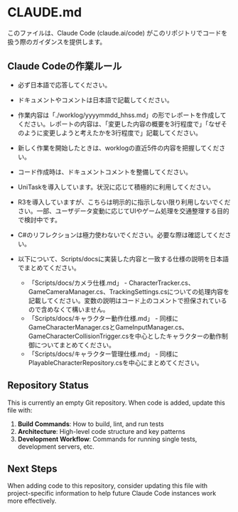 # CLAUDE.md

このファイルは、Claude Code (claude.ai/code) がこのリポジトリでコードを扱う際のガイダンスを提供します。


## Claude Codeの作業ルール

- 必ず日本語で応答してください。
- ドキュメントやコメントは日本語で記載してください。
- 作業内容は「./worklog/yyyymmdd_hhss.md」の形でレポートを作成してください。レポートの内容は、「変更した内容の概要を3行程度で」「なぜそのように変更しようと考えたかを3行程度で」記載してください。
- 新しく作業を開始したときは、worklogの直近5件の内容を把握してください。
- コード作成時は、ドキュメントコメントを整備してください。

- UniTaskを導入しています。状況に応じて積極的に利用してください。
- R3を導入していますが、こちらは明示的に指示しない限り利用しないでください。一部、ユーザデータ変動に応じてUIやゲーム処理を交通整理する目的で検討中です。
- C#のリフレクションは極力使わないでください。必要な際は確認してください。

- 以下について、Scripts/docsに実装した内容と一致する仕様の説明を日本語でまとめてください。
	- 「Scripts/docs/カメラ仕様.md」 - CharacterTracker.cs、GameCameraManager.cs、TrackingSettings.csについての処理内容を記載してください。変数の説明はコード上のコメントで担保されているので含めなくて構いません。
	- 「Scripts/docs/キャラクター動作仕様.md」 - 同様にGameCharacterManager.csとGameInputManager.cs、GameCharacterCollisionTrigger.csを中心としたキャラクターの動作制御についてまとめてください。
	- 「Scripts/docs/キャラクター管理仕様.md」 - 同様にPlayableCharacterRepository.csを中心にまとめてください。

## Repository Status

This is currently an empty Git repository. When code is added, update this file with:

1. **Build Commands**: How to build, lint, and run tests
2. **Architecture**: High-level code structure and key patterns
3. **Development Workflow**: Commands for running single tests, development servers, etc.

## Next Steps

When adding code to this repository, consider updating this file with project-specific information to help future Claude Code instances work more effectively.